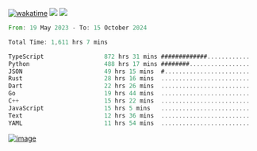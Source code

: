 [![wakatime](https://wakatime.com/badge/user/00eead22-fb14-4dd0-ab8a-3625cafbd50d.svg)](https://wakatime.com/@00eead22-fb14-4dd0-ab8a-3625cafbd50d)
![](https://komarev.com/ghpvc/?username=flatypus)
![](https://pixel.flatypus.me/flatypus?type=tracker)
<!--START_SECTION:waka-->

```rust
From: 19 May 2023 - To: 15 October 2024

Total Time: 1,611 hrs 7 mins

TypeScript                 872 hrs 31 mins #############............   53.91 %
Python                     488 hrs 17 mins ########.................   30.17 %
JSON                       49 hrs 15 mins  #........................   03.04 %
Rust                       28 hrs 16 mins  .........................   01.75 %
Dart                       22 hrs 26 mins  .........................   01.39 %
Go                         19 hrs 44 mins  .........................   01.22 %
C++                        15 hrs 22 mins  .........................   00.95 %
JavaScript                 15 hrs 5 mins   .........................   00.93 %
Text                       12 hrs 36 mins  .........................   00.78 %
YAML                       11 hrs 54 mins  .........................   00.74 %
```

<!--END_SECTION:waka-->
[<img alt="image" src="https://github.com/flatypus/flatypus/assets/68029599/0a302dc1-501c-43a0-ae8d-37ec4817f3bd">](https://flatypus.me)

